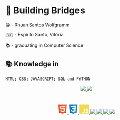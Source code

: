 # 🌉 Building Bridges
😁 - Rhuan Santos Wolfgramm

🇧🇷 - Espírito Santo, Vitória

📚 - graduating in Computer Science


## 📚 Knowledge in
```
HTML; CSS; JAVASCRIPT; SQL and PYTHON
```

<div align="center">
<a href="https://github.com/JSRuwen">
<img loading="lazy" height="150em" src="https://github-readme-stats.vercel.app/api?username=JSRuwen&show_icons=true&theme=dracula&include_all_commits=true&count_private=true"/>
<img loading="lazy" height="150em" src="https://github-readme-stats.vercel.app/api/top-langs/?username=JSRuwen&layout=compact&langs_count=7&theme=dracula"/>
</div> 

#
<div align="center">
<img width="30vw" src="https://raw.githubusercontent.com/devicons/devicon/master/icons/html5/html5-original.svg"> <img width="30vw" src="https://raw.githubusercontent.com/devicons/devicon/master/icons/css3/css3-original.svg"> <img width="30vw" src="https://raw.githubusercontent.com/devicons/devicon/master/icons/javascript/javascript-plain.svg">  <img width="30vw" src="https://icons-for-free.com/iff/png/256/development+logo+mysql+icon-1320184807686758112.png"> <img width="30vw" src="https://img.icons8.com/?size=100&id=13441&format=png&color=000000"> <img width="30vw" src="https://godotengine.org/assets/press/icon_color.svg"> <img width="30vw" src="https://img.icons8.com/?size=100&id=zfHRZ6i1Wg0U&format=png&color=000000">
</div> 
<!--
**JSRuwen/JSRuwen** is a ✨ _special_ ✨ repository because its `README.md` (this file) appears on your GitHub profile.

Here are some ideas to get you started:

- 🔭 I’m currently working on ...
- 🌱 I’m currently learning ...
- 👯 I’m looking to collaborate on ...
- 🤔 I’m looking for help with ...
- 💬 Ask me about ...
- 📫 How to reach me: ...
- 😄 Pronouns: ...
- ⚡ Fun fact: ...
-->
